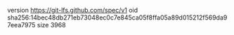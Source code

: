 version https://git-lfs.github.com/spec/v1
oid sha256:14bec48db271eb73048ec0c7e845ca05f8ffa05a89d015212f569da97eea7975
size 3968
